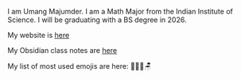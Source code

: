 I am Umang Majumder. I am a Math Major from the Indian Institute of Science. I will be graduating with a BS degree in 2026.

My website is [here](https://zerodawn0d.github.io)

My Obsidian class notes are [here](https://github.com/ZeroDawn0D/iisc-notes)

My list of most used emojis are here: 🐋🐳🗿🪑
<!---
ZeroDawn0D/ZeroDawn0D is a ✨ special ✨ repository because its `README.md` (this file) appears on your GitHub profile.
You can click the Preview link to take a look at your changes.
--->
